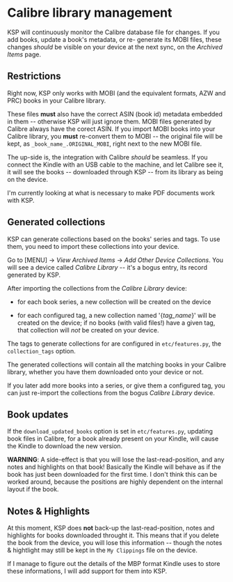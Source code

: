 Calibre library management
==========================

KSP will continuously monitor the Calibre database file for changes.  If you add books, update a book's metadata, or re-
generate its MOBI files, these changes *should* be visible on your device at the next sync, on the _Archived Items_
page.


Restrictions
------------

Right now, KSP only works with MOBI (and the equivalent formats, AZW and PRC) books in your Calibre library.

These files **must** also have the correct ASIN (book id) metadata embedded in them -- otherwise KSP will just ignore
them. MOBI files generated by Calibre always have the corect ASIN. If you import MOBI books into your Calibre library,
you **must** re-convert them to MOBI -- the original file will be kept, as `_book_name_.ORIGINAL_MOBI`, right next to
the new MOBI file.

The up-side is, the integration with Calibre *should* be seamless. If you connect the Kindle with an USB cable to the
machine, and let Calibre see it, it will see the books -- downloaded through KSP -- from its library as being on the
device.

I'm currently looking at what is necessary to make PDF documents work with KSP.


Generated collections
---------------------

KSP can generate collections based on the books' series and tags. To use them, you need to import these collections into
your device.

Go to [MENU] -> _View Archived Items_ -> _Add Other Device Collections_. You will see a device called _Calibre Library_
-- it's a bogus entry, its record generated by KSP.

After importing the collections from the _Calibre Library_ device:

* for each book series, a new collection will be created on the device

* for each configured tag, a new collection named '{*tag_name*}' will be created on the device; if no books (with valid
     files!) have a given tag, that collection will *not* be created on your device.

The tags to generate collections for are configured in `etc/features.py`, the `collection_tags` option.

The generated collections will contain all the matching books in your Calibre library, whether you have them downloaded
onto your device or not.

If you later add more books into a series, or give them a configured tag, you can just re-import the collections from
the bogus _Calibre Library_ device.


Book updates
------------

If the `download_updated_books` option is set in `etc/features.py`, updating book files in Calibre, for a book already
present on your Kindle, will cause the Kindle to download the new version.

**WARNING**: A side-effect is that you will lose the last-read-position, and any notes and highlights on that book!
Basically the Kindle will behave as if the book has just been downloaded for the first time. I don't think this can
be worked around, because the positions are highly dependent on the internal layout if the book.


Notes & Highlights
------------------

At this moment, KSP does **not** back-up the last-read-position, notes and highlights for books downloaded throught it.
This means that if you delete the book from the device, you will lose this information -- though the notes & hightlight
may still be kept in the `My Clippings` file on the device.

If I manage to figure out the details of the MBP format Kindle uses to store these informations, I will add support for
them into KSP.
